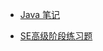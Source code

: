 <!-- docs/_sidebar.md -->

- [Java 笔记](roadmap/Java笔记.md)

- [SE高级阶段练习题](roadmap/SE高级阶段练习题.md)

  

